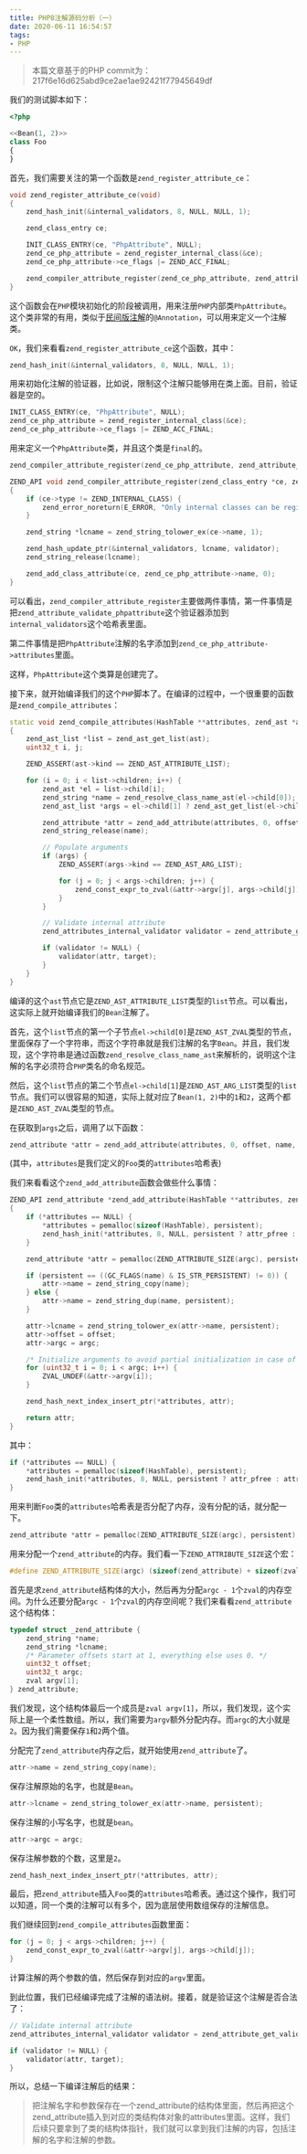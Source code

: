 ```yaml
---
title: PHP8注解源码分析（一）
date: 2020-06-11 16:54:57
tags:
- PHP
---
```


> 本篇文章基于的PHP commit为：217f6e16d625abd9ce2ae1ae92421f77945649df

我们的测试脚本如下：

```php
<?php

<<Bean(1, 2)>>
class Foo
{
}
```

首先，我们需要关注的第一个函数是`zend_register_attribute_ce`：

```cpp
void zend_register_attribute_ce(void)
{
	zend_hash_init(&internal_validators, 8, NULL, NULL, 1);

	zend_class_entry ce;

	INIT_CLASS_ENTRY(ce, "PhpAttribute", NULL);
	zend_ce_php_attribute = zend_register_internal_class(&ce);
	zend_ce_php_attribute->ce_flags |= ZEND_ACC_FINAL;

	zend_compiler_attribute_register(zend_ce_php_attribute, zend_attribute_validate_phpattribute);
}
```

这个函数会在`PHP`模块初始化的阶段被调用，用来注册`PHP`内部类`PhpAttribute`。这个类非常的有用，类似于[民间版注解](https://github.com/doctrine/annotations)的`@Annotation`，可以用来定义一个注解类。

`OK`，我们来看看`zend_register_attribute_ce`这个函数，其中：

```cpp
zend_hash_init(&internal_validators, 8, NULL, NULL, 1);
```

用来初始化注解的验证器，比如说，限制这个注解只能够用在类上面。目前，验证器是空的。

```cpp
INIT_CLASS_ENTRY(ce, "PhpAttribute", NULL);
zend_ce_php_attribute = zend_register_internal_class(&ce);
zend_ce_php_attribute->ce_flags |= ZEND_ACC_FINAL;
```

用来定义一个`PhpAttribute`类，并且这个类是`final`的。

```cpp
zend_compiler_attribute_register(zend_ce_php_attribute, zend_attribute_validate_phpattribute);

ZEND_API void zend_compiler_attribute_register(zend_class_entry *ce, zend_attributes_internal_validator validator)
{
	if (ce->type != ZEND_INTERNAL_CLASS) {
		zend_error_noreturn(E_ERROR, "Only internal classes can be registered as compiler attribute");
	}

	zend_string *lcname = zend_string_tolower_ex(ce->name, 1);

	zend_hash_update_ptr(&internal_validators, lcname, validator);
	zend_string_release(lcname);

	zend_add_class_attribute(ce, zend_ce_php_attribute->name, 0);
}
```

可以看出，`zend_compiler_attribute_register`主要做两件事情，第一件事情是把`zend_attribute_validate_phpattribute`这个验证器添加到`internal_validators`这个哈希表里面。

第二件事情是把`PhpAttribute`注解的名字添加到`zend_ce_php_attribute->attributes`里面。

这样，`PhpAttribute`这个类算是创建完了。

接下来，就开始编译我们的这个`PHP`脚本了。在编译的过程中，一个很重要的函数是`zend_compile_attributes`：

```cpp
static void zend_compile_attributes(HashTable **attributes, zend_ast *ast, uint32_t offset, int target) /* {{{ */
{
	zend_ast_list *list = zend_ast_get_list(ast);
	uint32_t i, j;

	ZEND_ASSERT(ast->kind == ZEND_AST_ATTRIBUTE_LIST);

	for (i = 0; i < list->children; i++) {
		zend_ast *el = list->child[i];
		zend_string *name = zend_resolve_class_name_ast(el->child[0]);
		zend_ast_list *args = el->child[1] ? zend_ast_get_list(el->child[1]) : NULL;

		zend_attribute *attr = zend_add_attribute(attributes, 0, offset, name, args ? args->children : 0);
		zend_string_release(name);

		// Populate arguments
		if (args) {
			ZEND_ASSERT(args->kind == ZEND_AST_ARG_LIST);

			for (j = 0; j < args->children; j++) {
				zend_const_expr_to_zval(&attr->argv[j], args->child[j]);
			}
		}

		// Validate internal attribute
		zend_attributes_internal_validator validator = zend_attribute_get_validator(attr->lcname);

		if (validator != NULL) {
			validator(attr, target);
		}
	}
}
```

编译的这个`ast`节点它是`ZEND_AST_ATTRIBUTE_LIST`类型的`list`节点。可以看出，这实际上就开始编译我们的`Bean`注解了。

首先，这个`list`节点的第一个子节点`el->child[0]`是`ZEND_AST_ZVAL`类型的节点，里面保存了一个字符串，而这个字符串就是我们注解的名字`Bean`。并且，我们发现，这个字符串是通过函数`zend_resolve_class_name_ast`来解析的，说明这个注解的名字必须符合`PHP`类名的命名规范。

然后，这个`list`节点的第二个节点`el->child[1]`是`ZEND_AST_ARG_LIST`类型的`list`节点。我们可以很容易的知道，实际上就对应了`Bean(1, 2)`中的`1`和`2`，这两个都是`ZEND_AST_ZVAL`类型的节点。

在获取到`args`之后，调用了以下函数：

```cpp
zend_attribute *attr = zend_add_attribute(attributes, 0, offset, name, args ? args->children : 0);
```

(其中，`attributes`是我们定义的`Foo`类的`attributes`哈希表)

我们来看看这个`zend_add_attribute`函数会做些什么事情：

```cpp
ZEND_API zend_attribute *zend_add_attribute(HashTable **attributes, zend_bool persistent, uint32_t offset, zend_string *name, uint32_t argc)
{
	if (*attributes == NULL) {
		*attributes = pemalloc(sizeof(HashTable), persistent);
		zend_hash_init(*attributes, 8, NULL, persistent ? attr_pfree : attr_free, persistent);
	}

	zend_attribute *attr = pemalloc(ZEND_ATTRIBUTE_SIZE(argc), persistent);

	if (persistent == ((GC_FLAGS(name) & IS_STR_PERSISTENT) != 0)) {
		attr->name = zend_string_copy(name);
	} else {
		attr->name = zend_string_dup(name, persistent);
	}

	attr->lcname = zend_string_tolower_ex(attr->name, persistent);
	attr->offset = offset;
	attr->argc = argc;

	/* Initialize arguments to avoid partial initialization in case of fatal errors. */
	for (uint32_t i = 0; i < argc; i++) {
		ZVAL_UNDEF(&attr->argv[i]);
	}

	zend_hash_next_index_insert_ptr(*attributes, attr);

	return attr;
}
```

其中：

```cpp
if (*attributes == NULL) {
	*attributes = pemalloc(sizeof(HashTable), persistent);
	zend_hash_init(*attributes, 8, NULL, persistent ? attr_pfree : attr_free, persistent);
}
```

用来判断`Foo`类的`attributes`哈希表是否分配了内存，没有分配的话，就分配一下。

```cpp
zend_attribute *attr = pemalloc(ZEND_ATTRIBUTE_SIZE(argc), persistent);
```

用来分配一个`zend_attribute`的内存。我们看一下`ZEND_ATTRIBUTE_SIZE`这个宏：

```cpp
#define ZEND_ATTRIBUTE_SIZE(argc) (sizeof(zend_attribute) + sizeof(zval) * (argc) - sizeof(zval))
```

首先是求`zend_attribute`结构体的大小，然后再为分配`argc - 1`个`zval`的内存空间。为什么还要分配`argc - 1`个`zval`的内存空间呢？我们来看看`zend_attribute`这个结构体：

```cpp
typedef struct _zend_attribute {
	zend_string *name;
	zend_string *lcname;
	/* Parameter offsets start at 1, everything else uses 0. */
	uint32_t offset;
	uint32_t argc;
	zval argv[1];
} zend_attribute;
```

我们发现，这个结构体最后一个成员是`zval argv[1]`，所以，我们发现，这个实际上是一个柔性数组。所以，我们需要为`argv`额外分配内存。而`argc`的大小就是`2`。因为我们需要保存`1`和`2`两个值。

分配完了`zend_attribute`内存之后，就开始使用`zend_attribute`了。

```cpp
attr->name = zend_string_copy(name);
```

保存注解原始的名字，也就是`Bean`。

```cpp
attr->lcname = zend_string_tolower_ex(attr->name, persistent);
```

保存注解的小写名字，也就是`bean`。

```cpp
attr->argc = argc;
```

保存注解参数的个数，这里是`2`。

```cpp
zend_hash_next_index_insert_ptr(*attributes, attr);
```

最后，把`zend_attribute`插入`Foo`类的`attributes`哈希表。通过这个操作，我们可以知道，同一个类的注解可以有多个，因为底层使用数组保存的注解信息。

我们继续回到`zend_compile_attributes`函数里面：

```cpp
for (j = 0; j < args->children; j++) {
	zend_const_expr_to_zval(&attr->argv[j], args->child[j]);
}
```

计算注解的两个参数的值，然后保存到对应的`argv`里面。

到此位置，我们已经编译完成了注解的语法树。接着，就是验证这个注解是否合法了：

```cpp
// Validate internal attribute
zend_attributes_internal_validator validator = zend_attribute_get_validator(attr->lcname);

if (validator != NULL) {
	validator(attr, target);
}
```

所以，总结一下编译注解后的结果：

> 把注解名字和参数保存在一个zend_attribute的结构体里面，然后再把这个zend_attribute插入到对应的类结构体对象的attributes里面。这样，我们后续只要拿到了类的结构体指针，我们就可以拿到我们注解的内容，包括注解的名字和注解的参数。

